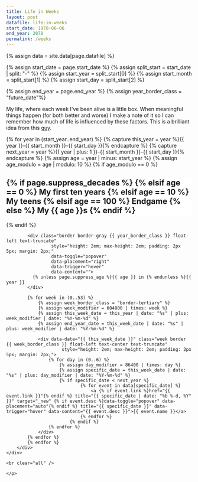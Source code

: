 ```yaml
---
title: Life in Weeks
layout: post
datafile: life-in-weeks
start_date: 1978-06-06
end_year: 2078
permalink: /weeks
---
```


<style>
.life-in-weeks h2 {
	margin-top: 0;
}
.life-in-weeks .border-tertiary {
	border-color: #eee;
	color: #666;
}
.life-in-weeks .border-tertiary a {
	color: #666;
}
.life-in-weeks .week a {
	text-decoration: none;
}
.life-in-weeks .future-date {
	background-color: #eee;
}
.float-left{
    float: left!important;
}
</style>

{% assign data   = site.data[page.datafile] %}

{% assign start_date = page.start_date %}
{% assign split_start = start_date | split: "-" %}
{% assign start_year = split_start[0] %}
{% assign start_month = split_start[1] %}
{% assign start_day = split_start[2] %}

<script>console.log("{{page.datafile }}");</script>
<script>console.log({{site.data | json }});</script>
<!--
<script>console.log({{data | json }});</script>
-->

{% assign end_year = page.end_year %}
{% assign year_border_class = "future_date"%}

My life, where each week I've been alive is a little box. When meaningful things happen (for both better and worse) I make a note of it so I can remember how much of life is influenced by these factors. This is a brilliant idea from this [guy](https://busterbenson.com/life-in-weeks).

<div class="row justify-content-center">
    	<div class="col">
    		{% for year in (start_year..end_year) %}
    			{% capture this_year = year %}{{ year }}-{{ start_month }}-{{ start_day }}{% endcapture %}
    			{% capture next_year = year %}{{ year | plus: 1 }}-{{ start_month }}-{{ start_day }}{% endcapture %}
    			{% assign age = year | minus: start_year %}
    			{% assign age_modulo = age | modulo: 10 %}
    			{% if age_modulo == 0  %}
    		    <br clear="all" />
    		    <a name="decade-{{ age }}"></a>
    		    <div class="row text-left display-block w-100 mt-4">
    			    <div class="col sticky-top mt-1" style="top: 60px; background-color: #fff;"><h2 class="mt-0">
    			    	{% if page.suppress_decades %}
    			      {% elsif age == 0 %}
    			        My first ten years
    			      {% elsif age == 10 %}
    			        My teens
    			      {% elsif age == 100 %}
    			        Endgame
    			      {% else %}
    			        My {{ age }}s
    			      {% endif %}
    			    </h2></div>
    			  	</div>
    			{% endif %}

    	    <div class="border border-gray {{ year_border_class }} float-left text-truncate"
    	    		 style="height: 2em; max-height: 2em; padding: 2px 5px; margin: 2px;"
    	    		 data-toggle="popover"
    	    		 data-placement="right"
    	    		 data-trigger="hover"
    	    		 data-content="">
    	      {% unless page.suppress_age %}{{ age }} in {% endunless %}{{ year }}
    	    </div>

    	    {% for week in (0..53) %}
    		    {% assign week_border_class = "border-tertiary" %}
    		    {% assign week_modifier = 604800 | times: week %}
    		    {% assign this_week_date = this_year | date: "%s" | plus: week_modifier | date: "%Y-%m-%d" %}
    		    {% assign end_year_date = this_week_date | date: "%s" | plus: week_modifier | date: "%Y-%m-%d" %}

    	    	<div data-date="{{ this_week_date }}" class="week border {{ week_border_class }} float-left text-center text-truncate"
    	    			 style="height: 2em; max-height: 2em; padding: 2px 5px; margin: 2px;">
    	    		{% for day in (0..6) %}
    				    {% assign day_modifier = 86400 | times: day %}
    	    			{% assign specific_date = this_week_date | date: "%s" | plus: day_modifier | date: "%Y-%m-%d" %}
    	    			{% if specific_date < next_year %}
    							{% for event in data[specific_date] %}
    								<a {% if event.link %}href="{{ event.link }}"{% endif %} title="{{ specific_date | date: "%b %-d, %Y" }}" target="_new" {% if event.desc %}data-toggle="popover" data-placement="auto"{% endif %} title="{{ specific_date }}" data-trigger="hover" data-content="{{ event.desc }}">{{ event.name }}</a>
    							{% endfor %}
    						{% endif %}
    	    		{% endfor %}
    	    	</div>
    	    {% endfor %}
    		{% endfor %}
    	</div>
    </div>

    <br clear="all" />

    </p>

</div> <!-- End life in weeks -->

<script>
    console.log("+Adding onReady");
	defer(function () {
	  $(function () {
			var today = new Date();
			$( ".week" ).each(function( index ) {
			  if (today < Date.parse($( this ).attr('data-date'))) {
			  	$( this ).addClass('future-date');
			  }
			});
	  })
	});
</script>
